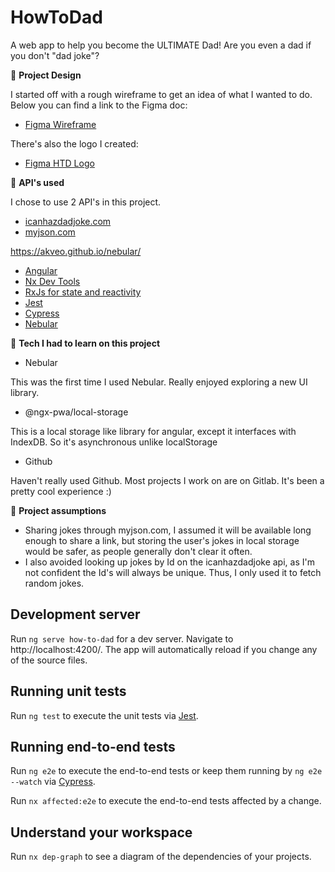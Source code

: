 # HowToDad

A web app to help you become the ULTIMATE Dad! Are you even a dad if you don't "dad joke"?

🔎 **Project Design**

I started off with a rough wireframe to get an idea of what I wanted to do. Below you can find a link to the Figma doc:
- [Figma Wireframe](https://www.figma.com/file/HOAhRy7mzwuBcY5wXhuBUk/HowToDad-App)


There's also the logo I created:
- [Figma HTD Logo](https://www.figma.com/file/Cj2BPCL6d995AvdP76mh8p/HowToDad-Logo)


🔎 **API's used**

I chose to use 2 API's in this project.

- [icanhazdadjoke.com](https://icanhazdadjoke.com/)
- [myjson.com](http://myjson.com/)


https://akveo.github.io/nebular/

- [Angular](https://angular.io)
- [Nx Dev Tools](https://nx.dev/angular)
- [RxJs for state and reactivity](https://rxjs-dev.firebaseapp.com/)
- [Jest](https://jestjs.io/)
- [Cypress](https://www.cypress.io/)
- [Nebular](https://akveo.github.io/nebular/)


🔎 **Tech I had to learn on this project**

- Nebular

This was the first time I used Nebular. Really enjoyed exploring a new UI library.

- @ngx-pwa/local-storage

This is a local storage like library for angular, except it interfaces with IndexDB. So it's asynchronous unlike localStorage

- Github

Haven't really used Github. Most projects I work on are on Gitlab. It's been a pretty cool experience :)

🔎 **Project assumptions**

- Sharing jokes through myjson.com, I assumed it will be available long enough to share a link, but storing the user's jokes in local storage would be safer, as people generally don't clear it often.
- I also avoided looking up jokes by Id on the icanhazdadjoke api, as I'm not confident the Id's will always be unique. Thus, I only used it to fetch random jokes.


## Development server

Run `ng serve how-to-dad` for a dev server. Navigate to http://localhost:4200/. The app will automatically reload if you change any of the source files.

## Running unit tests

Run `ng test` to execute the unit tests via [Jest](https://jestjs.io).

## Running end-to-end tests

Run `ng e2e` to execute the end-to-end tests or keep them running by `ng e2e --watch` via [Cypress](https://www.cypress.io).

Run `nx affected:e2e` to execute the end-to-end tests affected by a change.

## Understand your workspace

Run `nx dep-graph` to see a diagram of the dependencies of your projects.
